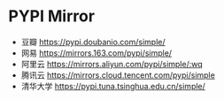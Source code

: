 # PYPI Mirror

* 豆瓣 https://pypi.doubanio.com/simple/
* 网易 https://mirrors.163.com/pypi/simple/
* 阿里云 https://mirrors.aliyun.com/pypi/simple/:wq
* 腾讯云 https://mirrors.cloud.tencent.com/pypi/simple
* 清华大学 https://pypi.tuna.tsinghua.edu.cn/simple/

